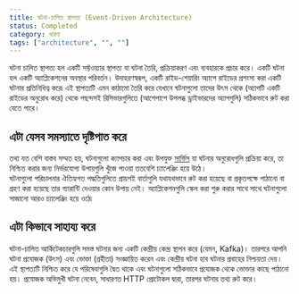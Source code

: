 ```yaml
---
title: ঘটনা-চালিত স্থাপত্য (Event-Driven Architecture)
status: Completed
category: ধারণা
tags: ["architecture", "", ""]
---
```


ঘটনা চালিত স্থাপত্য হল একটি সফ্টওয়্যার স্থাপত্য যা ঘটনা তৈরি, প্রক্রিয়াকরণ এবং ব্যবহারকে প্রচার করে।
একটি ঘটনা হল একটি অ্যাপ্লিকেশনের অবস্থার পরিবর্তন।
উদাহরণস্বরূপ, একটি রাইড-শেয়ারিং অ্যাপে রাইডের প্রশংসা করা একটি ঘটনার প্রতিনিধিত্ব করে৷
এই স্থাপত্যটি এমন কাঠামো তৈরি করে যেখানে ঘটনাগুলো তাদের উৎস থেকে (অ্যাপটি একটি রাইডের অনুরোধ করে) থেকে পছন্দসই রিসিভারগুলিতে (আশেপাশে উপলব্ধ ড্রাইভারদের অ্যাপগুলি) সঠিকভাবে রুট করা যেতে পারে।

## এটা যেসব সমস্যাতে দৃষ্টিপাত করে

তথ্য যত বেশি বাস্তব সম্মত হয়, ঘটনাগুলো ক্যাপচার করা এবং উপযুক্ত [সার্ভিস](/bn/service/) যা ঘটনার অনুরোধগুলি প্রক্রিয়া করে, তা নিশ্চিত করার জন্য নির্ভরযোগ্য উপায়গুলি খুঁজে পাওয়া ততবেশি চ্যালেঞ্জিং হয়ে উঠে।  
ঘটনাগুলো পরিচালনার ঐতিহ্যগত পদ্ধতিগুলিতে প্রায়শই বার্তাগুলি যথাযথভাবে রুট করা হয়েছে বা প্রকৃতপক্ষে পাঠানো বা গ্রহণ করা হয়েছে তার গ্যারান্টি দেওয়ার কোন উপায় নেই।
অ্যাপ্লিকেশনগুলি স্কেল করা শুরু করার সাথে সাথে ঘটনাগুলো সাজানো আরও চ্যালেঞ্জিং হয়ে ওঠে৷

## এটা কিভাবে সাহায্য করে

ঘটনা-চালিত আর্কিটেকচারগুলি সমস্ত ঘটনার জন্য একটি কেন্দ্রীয় কেন্দ্র স্থাপন করে (যেমন, Kafka)।
তারপরে আপনি ঘটনা প্রযোজক (উৎস) এবং ভোক্তা (গ্রহীতা) সংজ্ঞায়িত করেন এবং কেন্দ্রীয় ঘটনা হাব ঘটনার প্রবাহের নিশ্চয়তা দেয়।
এই স্থাপত্যটি নিশ্চিত করে যে পরিষেবাগুলি দ্বৈত থাকে এবং ঘটনাগুলো সঠিকভাবে প্রযোজক থেকে ভোক্তার কাছে পাঠানো হয়।
প্রযোজক অভিমুখী ঘটনা নেবেন, সাধারণত HTTP প্রোটোকল দ্বারা, তারপর ঘটনার তথ্য রুট করে।
